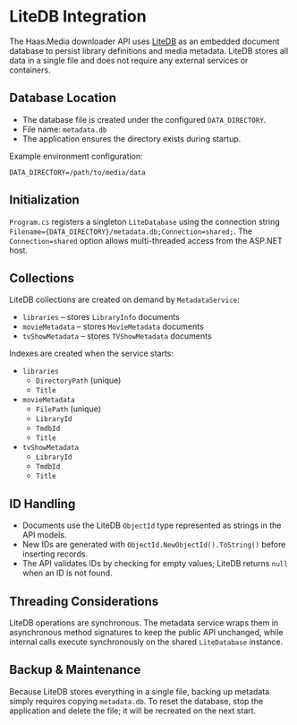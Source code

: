 # LiteDB Integration

The Haas.Media downloader API uses [LiteDB](https://www.litedb.org/) as an embedded document database to persist library definitions and media metadata. LiteDB stores all data in a single file and does not require any external services or containers.

## Database Location

- The database file is created under the configured `DATA_DIRECTORY`.
- File name: `metadata.db`
- The application ensures the directory exists during startup.

Example environment configuration:

```env
DATA_DIRECTORY=/path/to/media/data
```

## Initialization

`Program.cs` registers a singleton `LiteDatabase` using the connection string `Filename={DATA_DIRECTORY}/metadata.db;Connection=shared;`. The `Connection=shared` option allows multi-threaded access from the ASP.NET host.

## Collections

LiteDB collections are created on demand by `MetadataService`:

- `libraries` – stores `LibraryInfo` documents
- `movieMetadata` – stores `MovieMetadata` documents
- `tvShowMetadata` – stores `TVShowMetadata` documents

Indexes are created when the service starts:

- `libraries`
  - `DirectoryPath` (unique)
  - `Title`
- `movieMetadata`
  - `FilePath` (unique)
  - `LibraryId`
  - `TmdbId`
  - `Title`
- `tvShowMetadata`
  - `LibraryId`
  - `TmdbId`
  - `Title`

## ID Handling

- Documents use the LiteDB `ObjectId` type represented as strings in the API models.
- New IDs are generated with `ObjectId.NewObjectId().ToString()` before inserting records.
- The API validates IDs by checking for empty values; LiteDB returns `null` when an ID is not found.

## Threading Considerations

LiteDB operations are synchronous. The metadata service wraps them in asynchronous method signatures to keep the public API unchanged, while internal calls execute synchronously on the shared `LiteDatabase` instance.

## Backup & Maintenance

Because LiteDB stores everything in a single file, backing up metadata simply requires copying `metadata.db`. To reset the database, stop the application and delete the file; it will be recreated on the next start.

